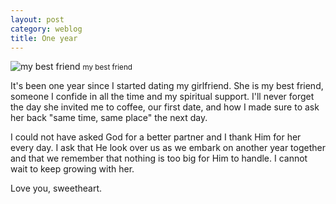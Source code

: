 ```yaml
---
layout: post
category: weblog
title: One year
---
```

![my best friend](http://dl.dropbox.com/u/418570/kyledreger/one-year.jpg "my best friend")
<small>my best friend</small>

It's been one year since I started dating my girlfriend. She is my best friend, someone I confide in all the time and my spiritual support. I'll never forget the day she invited me to coffee, our first date, and how I made sure to ask her back "same time, same place" the next day.

I could not have asked God for a better partner and I thank Him for her every day. I ask that He look over us as we embark on another year together and that we remember that nothing is too big for Him to handle. I cannot wait to keep growing with her.

Love you, sweetheart.